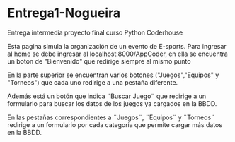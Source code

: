 # Entrega1-Nogueira
Entrega intermedia proyecto final curso Python Coderhouse

Esta pagina simula la organización de un evento de E-sports. Para ingresar al home se debe ingresar al localhost:8000/AppCoder, en ella se encuentra un boton de "Bienvenido" que redirige siempre al mismo punto

En la parte superior se encuentran varios botones ("Juegos","Equipos" y "Torneos") que cada uno redirige a una pestaña diferente.

Además está un botón que indica ¨Buscar Juego¨ que redirige a un formulario para buscar los datos de los juegos ya cargados en la BBDD.

En las pestañas correspondientes a ¨Juegos¨, ¨Equipos¨ y ¨Torneos¨ redirige a un formulario por cada categoria que permite cargar más datos en la BBDD.
